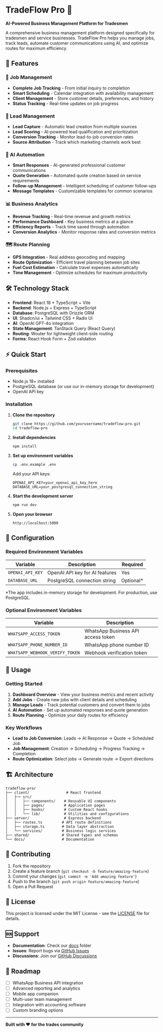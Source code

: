 # TradeFlow Pro 🔧

**AI-Powered Business Management Platform for Tradesmen**

A comprehensive business management platform designed specifically for tradesmen and service businesses. TradeFlow Pro helps you manage jobs, track leads, automate customer communications using AI, and optimize routes for maximum efficiency.

## 🚀 Features

### 💼 Job Management
- **Complete Job Tracking** - From initial inquiry to completion
- **Smart Scheduling** - Calendar integration with availability management
- **Client Management** - Store customer details, preferences, and history
- **Status Tracking** - Real-time updates on job progress

### 🎯 Lead Management
- **Lead Capture** - Automatic lead creation from multiple sources
- **Lead Scoring** - AI-powered lead qualification and prioritization
- **Conversion Tracking** - Monitor lead-to-job conversion rates
- **Source Attribution** - Track which marketing channels work best

### 🤖 AI Automation
- **Smart Responses** - AI-generated professional customer communications
- **Quote Generation** - Automated quote creation based on service requirements
- **Follow-up Management** - Intelligent scheduling of customer follow-ups
- **Message Templates** - Customizable templates for common scenarios

### 📊 Business Analytics
- **Revenue Tracking** - Real-time revenue and growth metrics
- **Performance Dashboard** - Key business metrics at a glance
- **Efficiency Reports** - Track time saved through automation
- **Conversion Analytics** - Monitor response rates and conversion metrics

### 🗺️ Route Planning
- **GPS Integration** - Real address geocoding and mapping
- **Route Optimization** - Efficient travel planning between job sites
- **Fuel Cost Estimation** - Calculate travel expenses automatically
- **Time Management** - Optimize schedules for maximum productivity

## 🛠️ Technology Stack

- **Frontend**: React 18 + TypeScript + Vite
- **Backend**: Node.js + Express + TypeScript
- **Database**: PostgreSQL with Drizzle ORM
- **UI**: Shadcn/ui + Tailwind CSS + Radix UI
- **AI**: OpenAI GPT-4o integration
- **State Management**: TanStack Query (React Query)
- **Routing**: Wouter for lightweight client-side routing
- **Forms**: React Hook Form + Zod validation

## ⚡ Quick Start

### Prerequisites
- Node.js 18+ installed
- PostgreSQL database (or use our in-memory storage for development)
- OpenAI API key

### Installation

1. **Clone the repository**
   ```bash
   git clone https://github.com/yourusername/tradeflow-pro.git
   cd tradeflow-pro
   ```

2. **Install dependencies**
   ```bash
   npm install
   ```

3. **Set up environment variables**
   ```bash
   cp .env.example .env
   ```
   Add your API keys:
   ```env
   OPENAI_API_KEY=your_openai_api_key_here
   DATABASE_URL=your_postgresql_connection_string
   ```

4. **Start the development server**
   ```bash
   npm run dev
   ```

5. **Open your browser**
   ```
   http://localhost:5000
   ```

## 🔧 Configuration

### Required Environment Variables

| Variable | Description | Required |
|----------|-------------|----------|
| `OPENAI_API_KEY` | OpenAI API key for AI features | Yes |
| `DATABASE_URL` | PostgreSQL connection string | Optional* |

*The app includes in-memory storage for development. For production, use PostgreSQL.

### Optional Environment Variables

| Variable | Description |
|----------|-------------|
| `WHATSAPP_ACCESS_TOKEN` | WhatsApp Business API access token |
| `WHATSAPP_PHONE_NUMBER_ID` | WhatsApp phone number ID |
| `WHATSAPP_WEBHOOK_VERIFY_TOKEN` | Webhook verification token |

## 📖 Usage

### Getting Started
1. **Dashboard Overview** - View your business metrics and recent activity
2. **Add Jobs** - Create new jobs with client details and scheduling
3. **Manage Leads** - Track potential customers and convert them to jobs
4. **AI Automation** - Set up automated responses and quote generation
5. **Route Planning** - Optimize your daily routes for efficiency

### Key Workflows
- **Lead to Job Conversion**: Leads → AI Response → Quote → Scheduled Job
- **Job Management**: Creation → Scheduling → Progress Tracking → Completion
- **Route Optimization**: Select jobs → Generate route → Export directions

## 🏗️ Architecture

```
tradeflow-pro/
├── client/                 # React frontend
│   ├── src/
│   │   ├── components/    # Reusable UI components
│   │   ├── pages/         # Application pages
│   │   ├── hooks/         # Custom React hooks
│   │   └── lib/           # Utilities and configurations
├── server/                # Express backend
│   ├── routes.ts         # API route definitions
│   ├── storage.ts        # Data layer abstraction
│   └── services/         # Business logic services
├── shared/               # Shared types and schemas
└── docs/                 # Documentation
```

## 🤝 Contributing

1. Fork the repository
2. Create a feature branch (`git checkout -b feature/amazing-feature`)
3. Commit your changes (`git commit -m 'Add amazing feature'`)
4. Push to the branch (`git push origin feature/amazing-feature`)
5. Open a Pull Request

## 📄 License

This project is licensed under the MIT License - see the [LICENSE](LICENSE) file for details.

## 🆘 Support

- **Documentation**: Check our [docs](./docs/) folder
- **Issues**: Report bugs via [GitHub Issues](https://github.com/yourusername/tradeflow-pro/issues)
- **Discussions**: Join our [GitHub Discussions](https://github.com/yourusername/tradeflow-pro/discussions)

## 🎯 Roadmap

- [ ] WhatsApp Business API integration
- [ ] Advanced reporting and analytics
- [ ] Mobile app companion
- [ ] Multi-user team management
- [ ] Integration with accounting software
- [ ] Custom branding options

---

**Built with ❤️ for the trades community**
